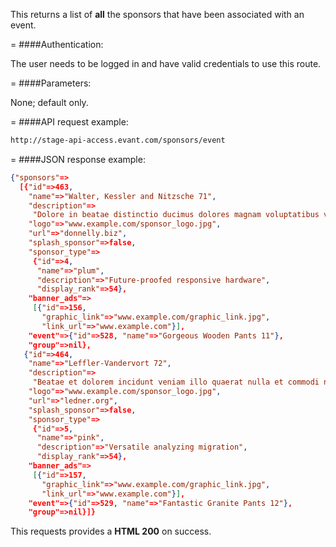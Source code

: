 <!-- --- title: GET /sponsors/event -->

This returns a list of **all** the sponsors that have been associated with an event. 

=
####Authentication:

The user needs to be logged in and have valid credentials to use this route.

=
####Parameters:

None; default only.

=
####API request example:
```html
http://stage-api-access.evant.com/sponsors/event
```

=
####JSON response example:

```json
{"sponsors"=>
  [{"id"=>463,
    "name"=>"Walter, Kessler and Nitzsche 71",
    "description"=>
     "Dolore in beatae distinctio ducimus dolores magnam voluptatibus voluptates non aut aspernatur non qui voluptas.",
    "logo"=>"www.example.com/sponsor_logo.jpg",
    "url"=>"donnelly.biz",
    "splash_sponsor"=>false,
    "sponsor_type"=>
     {"id"=>4,
      "name"=>"plum",
      "description"=>"Future-proofed responsive hardware",
      "display_rank"=>54},
    "banner_ads"=>
     [{"id"=>156,
       "graphic_link"=>"www.example.com/graphic_link.jpg",
       "link_url"=>"www.example.com"}],
    "event"=>{"id"=>528, "name"=>"Gorgeous Wooden Pants 11"},
    "group"=>nil},
   {"id"=>464,
    "name"=>"Leffler-Vandervort 72",
    "description"=>
     "Beatae et dolorem incidunt veniam illo quaerat nulla et commodi nesciunt nostrum velit porro ea.",
    "logo"=>"www.example.com/sponsor_logo.jpg",
    "url"=>"ledner.org",
    "splash_sponsor"=>false,
    "sponsor_type"=>
     {"id"=>5,
      "name"=>"pink",
      "description"=>"Versatile analyzing migration",
      "display_rank"=>54},
    "banner_ads"=>
     [{"id"=>157,
       "graphic_link"=>"www.example.com/graphic_link.jpg",
       "link_url"=>"www.example.com"}],
    "event"=>{"id"=>529, "name"=>"Fantastic Granite Pants 12"},
    "group"=>nil}]}
```

This requests provides a <strong>HTML 200</strong> on success.